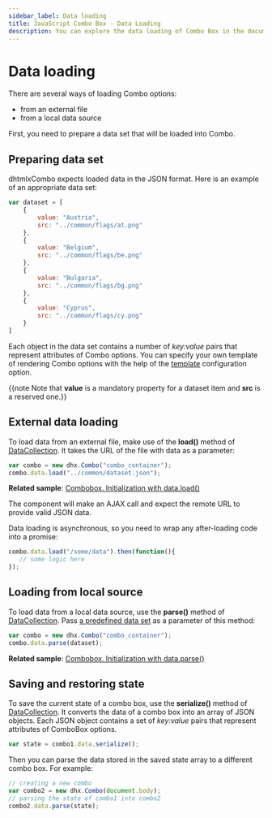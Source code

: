 ```yaml
---
sidebar_label: Data loading 
title: JavaScript Combo Box - Data Loading 
description: You can explore the data loading of Combo Box in the documentation of the DHTMLX JavaScript UI library. Browse developer guides and API reference, try out code examples and live demos, and download a free 30-day evaluation version of DHTMLX Suite 7.
---
```


# Data loading

There are several ways of loading Combo options:

- from an external file
- from a local data source

First, you need to prepare a data set that will be loaded into Combo.

## Preparing data set

dhtmlxCombo expects loaded data in the JSON format. Here is an example of an appropriate data set:

~~~js
var dataset = [
    {
        value: "Austria",
        src: "../common/flags/at.png"
    },
    {
        value: "Belgium",
        src: "../common/flags/be.png"
    },
    {
        value: "Bulgaria",
        src: "../common/flags/bg.png"
    },
    {
        value: "Cyprus",
        src: "../common/flags/cy.png"
    }
]
~~~

Each object in the data set contains a number of *key:value* pairs that represent attributes of Combo options. 
You can specify your own template of rendering Combo options with the help of the [template](combobox/api/combobox_template_config.md) configuration option.

{{note Note that **value** is a mandatory property for a dataset item and **src** is a reserved one.}}

## External data loading

To load data from an external file, make use of the **load()** method of [DataCollection](data_collection.md). It takes the URL of the file with data as a parameter:

~~~js
var combo = new dhx.Combo("combo_container");
combo.data.load("../common/dataset.json");
~~~

**Related sample**: [Combobox. Initialization with data.load()](https://snippet.dhtmlx.com/69jnq5cn)

The component will make an AJAX call and expect the remote URL to provide valid JSON data.

Data loading is asynchronous, so you need to wrap any after-loading code into a promise:

~~~js
combo.data.load("/some/data").then(function(){
   // some logic here
});
~~~

## Loading from local source

To load data from a local data source, use the **parse()** method of [DataCollection](data_collection.md). Pass [a predefined data set](#preparing-data-set) as a parameter of this method:

~~~js
var combo = new dhx.Combo("combo_container");
combo.data.parse(dataset);
~~~

**Related sample**: [Combobox. Initialization with data.parse()](https://snippet.dhtmlx.com/d2y5yf46)

## Saving and restoring state

To save the current state of a combo box, use the **serialize()** method of [DataCollection](data_collection.md). It converts the data of a combo box into an array of JSON objects.
Each JSON object contains a set of *key:value* pairs that represent attributes of ComboBox options.

~~~js
var state = combo1.data.serialize();
~~~

Then you can parse the data stored in the saved state array to a different combo box. For example:

~~~js
// creating a new combo
var combo2 = new dhx.Combo(document.body);
// parsing the state of combo1 into combo2
combo2.data.parse(state);
~~~
